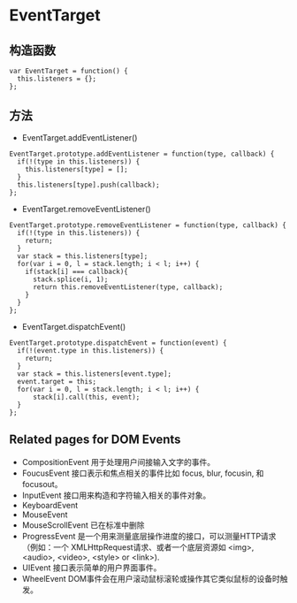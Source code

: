 # EventTarget

## 构造函数
```
var EventTarget = function() {
  this.listeners = {};
};
```

## 方法
- EventTarget.addEventListener()
```
EventTarget.prototype.addEventListener = function(type, callback) {
  if(!(type in this.listeners)) {
    this.listeners[type] = [];
  }
  this.listeners[type].push(callback);
};
```
- EventTarget.removeEventListener()
```
EventTarget.prototype.removeEventListener = function(type, callback) {
  if(!(type in this.listeners)) {
    return;
  }
  var stack = this.listeners[type];
  for(var i = 0, l = stack.length; i < l; i++) {
    if(stack[i] === callback){
      stack.splice(i, 1);
      return this.removeEventListener(type, callback);
    }
  }
};
```
- EventTarget.dispatchEvent()
```
EventTarget.prototype.dispatchEvent = function(event) {
  if(!(event.type in this.listeners)) {
    return;
  }
  var stack = this.listeners[event.type];
  event.target = this;
  for(var i = 0, l = stack.length; i < l; i++) {
      stack[i].call(this, event);
  }
};
```

## Related pages for DOM Events
- CompositionEvent 用于处理用户间接输入文字的事件。
- FoucusEvent 接口表示和焦点相关的事件比如 focus, blur, focusin, 和 focusout。
- InputEvent 接口用来构造和字符输入相关的事件对象。
- KeyboardEvent
- MouseEvent
- MouseScrollEvent 已在标准中删除
- ProgressEvent  是一个用来测量底层操作进度的接口，可以测量HTTP请求（例如：一个 XMLHttpRequest请求、或者一个底层资源如 \<img>, \<audio>, \<video>, \<style> or \<link>).
- UIEvent 接口表示简单的用户界面事件。
- WheelEvent DOM事件会在用户滚动鼠标滚轮或操作其它类似鼠标的设备时触发。